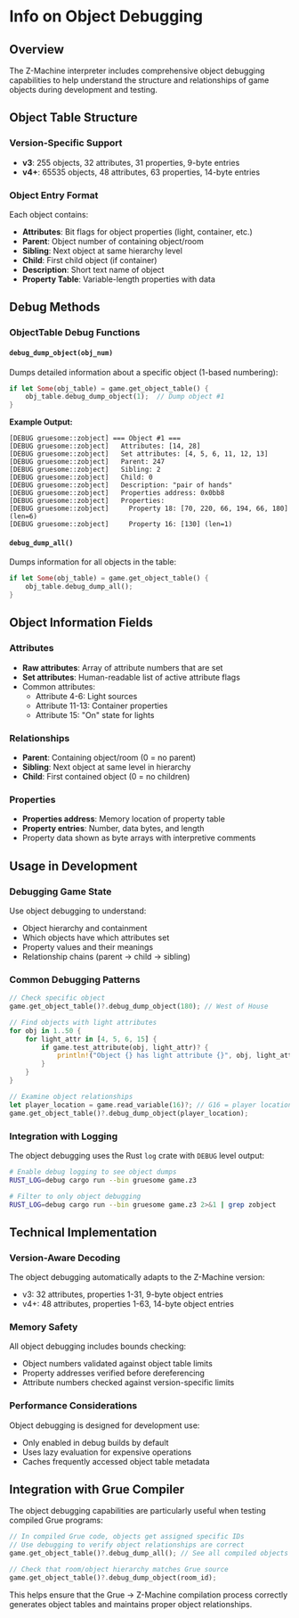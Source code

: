 # Info on Object Debugging

## Overview

The Z-Machine interpreter includes comprehensive object debugging capabilities to help understand the structure and relationships of game objects during development and testing.

## Object Table Structure

### Version-Specific Support
- **v3**: 255 objects, 32 attributes, 31 properties, 9-byte entries
- **v4+**: 65535 objects, 48 attributes, 63 properties, 14-byte entries

### Object Entry Format
Each object contains:
- **Attributes**: Bit flags for object properties (light, container, etc.)
- **Parent**: Object number of containing object/room
- **Sibling**: Next object at same hierarchy level
- **Child**: First child object (if container)
- **Description**: Short text name of object
- **Property Table**: Variable-length properties with data

## Debug Methods

### ObjectTable Debug Functions

#### `debug_dump_object(obj_num)`
Dumps detailed information about a specific object (1-based numbering):

```rust
if let Some(obj_table) = game.get_object_table() {
    obj_table.debug_dump_object(1);  // Dump object #1
}
```

**Example Output:**
```
[DEBUG gruesome::zobject] === Object #1 ===
[DEBUG gruesome::zobject]   Attributes: [14, 28]
[DEBUG gruesome::zobject]   Set attributes: [4, 5, 6, 11, 12, 13]
[DEBUG gruesome::zobject]   Parent: 247
[DEBUG gruesome::zobject]   Sibling: 2
[DEBUG gruesome::zobject]   Child: 0
[DEBUG gruesome::zobject]   Description: "pair of hands"
[DEBUG gruesome::zobject]   Properties address: 0x0bb8
[DEBUG gruesome::zobject]   Properties:
[DEBUG gruesome::zobject]     Property 18: [70, 220, 66, 194, 66, 180] (len=6)
[DEBUG gruesome::zobject]     Property 16: [130] (len=1)
```

#### `debug_dump_all()`
Dumps information for all objects in the table:

```rust
if let Some(obj_table) = game.get_object_table() {
    obj_table.debug_dump_all();
}
```

## Object Information Fields

### Attributes
- **Raw attributes**: Array of attribute numbers that are set
- **Set attributes**: Human-readable list of active attribute flags
- Common attributes:
  - Attribute 4-6: Light sources
  - Attribute 11-13: Container properties
  - Attribute 15: "On" state for lights

### Relationships  
- **Parent**: Containing object/room (0 = no parent)
- **Sibling**: Next object at same level in hierarchy
- **Child**: First contained object (0 = no children)

### Properties
- **Properties address**: Memory location of property table
- **Property entries**: Number, data bytes, and length
- Property data shown as byte arrays with interpretive comments

## Usage in Development

### Debugging Game State
Use object debugging to understand:
- Object hierarchy and containment
- Which objects have which attributes set  
- Property values and their meanings
- Relationship chains (parent → child → sibling)

### Common Debugging Patterns

```rust
// Check specific object
game.get_object_table()?.debug_dump_object(180); // West of House

// Find objects with light attributes
for obj in 1..50 {
    for light_attr in [4, 5, 6, 15] {
        if game.test_attribute(obj, light_attr)? {
            println!("Object {} has light attribute {}", obj, light_attr);
        }
    }
}

// Examine object relationships
let player_location = game.read_variable(16)?; // G16 = player location
game.get_object_table()?.debug_dump_object(player_location);
```

### Integration with Logging

The object debugging uses the Rust `log` crate with `DEBUG` level output:

```bash
# Enable debug logging to see object dumps
RUST_LOG=debug cargo run --bin gruesome game.z3

# Filter to only object debugging
RUST_LOG=debug cargo run --bin gruesome game.z3 2>&1 | grep zobject
```

## Technical Implementation

### Version-Aware Decoding
The object debugging automatically adapts to the Z-Machine version:
- v3: 32 attributes, properties 1-31, 9-byte object entries
- v4+: 48 attributes, properties 1-63, 14-byte object entries

### Memory Safety
All object debugging includes bounds checking:
- Object numbers validated against object table limits
- Property addresses verified before dereferencing
- Attribute numbers checked against version-specific limits

### Performance Considerations
Object debugging is designed for development use:
- Only enabled in debug builds by default
- Uses lazy evaluation for expensive operations
- Caches frequently accessed object table metadata

## Integration with Grue Compiler

The object debugging capabilities are particularly useful when testing compiled Grue programs:

```rust
// In compiled Grue code, objects get assigned specific IDs
// Use debugging to verify object relationships are correct
game.get_object_table()?.debug_dump_all(); // See all compiled objects

// Check that room/object hierarchy matches Grue source
game.get_object_table()?.debug_dump_object(room_id);
```

This helps ensure that the Grue → Z-Machine compilation process correctly generates object tables and maintains proper object relationships.
